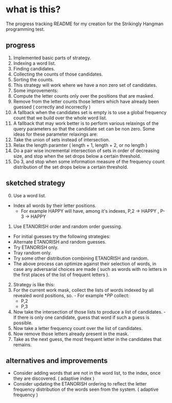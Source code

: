 # what is this?

The progress tracking README for my creation for the Strikingly Hangman programming test.

## progress

1. Implemented basic parts of strategy.
  1. Indexing a word list.
  2. Finding candidates.
  3. Collecting the counts of those candidates.
  4. Sorting the counts.
2. This strategy will work where we have a non zero set of candidates.
3. Some improvements:
  1. Compute the letter counts only over the positions that are masked. 
  2. Remove from the letter counts those letters which have already been guessed ( correctly and incorrectly )
4. A fallback when the candidates set is empty is to use a global frequency count that we build over the whole word list.
5. A fallback that may work better is to perform various relaxings of the query parameters so that the candidate set can be non zero. Some ideas for these parameter relaxings are:
  1. Take the union of sets instead of intersection.
  2. Relax the length paramter ( length + 1, length + 2, or no length )
  3. Do a pair wise incremental intersection of sets in order of decreasing size, and stop when the set drops below a certain threshold. 
  4. Do 3, and stop when some information measure of the frequency count distribution of the set drops below a certain threshold. 

## sketched strategy

0. Use a word list.
  - Index all words by their letter positions.
    - For example HAPPY will have, among it's indexes, P,2 -> HAPPY , P-3 -> HAPPY
1. Use ETANORISH order and random order guessing.
  - For initial guesses try the following strategies:
  - Alternate ETANORISH and random guesses.
  - Try ETANORISH only.
  - Tray random only.
  - Try some other distribution combining ETANORISH and random. 
  - The above process can optimize against their selection of words, in case any adversarial choices are made ( such as words with no letters in the first places of the list of frequent letters  ).
2. Strategy is like this:
  1. For the current work mask, collect the lists of words indexed by  all revealed word positions, so.
    - For example **PP* collect:
      - P,2
      - P,3
  2. Now take the intersection of those lists to produce a list of candidates.
    - If there is only one candidate, guess that word if such a guess is possible.
  3. Now take a letter frequency count over the list of candidates. 
  4. Now remove those letters already present in the mask.
  5. Take as the next guess, the most frequent letter in the candidates that remains.

## alternatives and improvements

- Consider adding words that are not in the word list, to the index, once they are discovered. ( adaptive index )
- Consider updating the ETANORISH ordering to reflect the letter frequency distribution of the words seen from the system. ( adaptive frequency )


  
  

